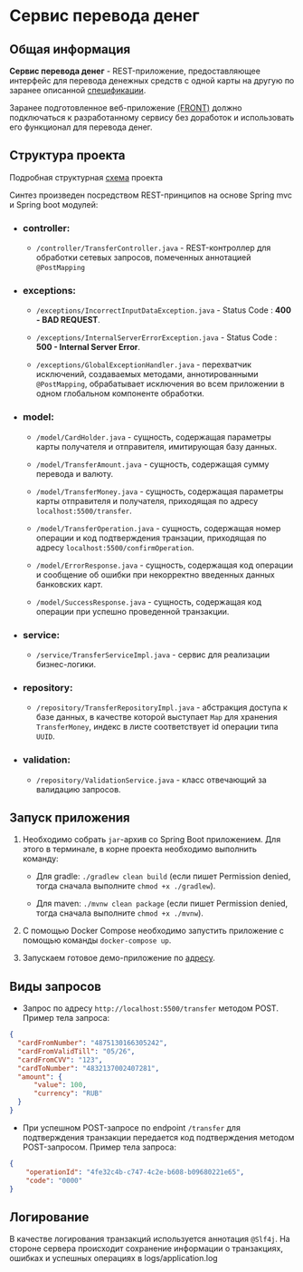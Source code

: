 # Сервис перевода денег
## Общая информация
**Сервис перевода денег** - REST-приложение, предоставляющее интерфейс для перевода денежных средств с одной карты на другую по заранее описанной [спецификации](https://github.com/netology-code/jd-homeworks/blob/master/diploma/MoneyTransferServiceSpecification.yaml).

Заранее подготовленное веб-приложение [(FRONT)](https://github.com/serp-ya/card-transfer) должно подключаться к разработанному сервису без доработок и использовать его функционал для перевода денег.

## Структура проекта

Подробная структурная [схема](/picture/Group.svg) проекта

Синтез произведен посредством REST-принципов на основе Spring mvc и Spring boot модулей:

- ### controller: 
 
  - `/controller/TransferController.java` - REST-контроллер для обработки сетевых запросов, помеченных аннотацией `@PostMapping` 
                   
- ### exceptions:
  
  - `/exceptions/IncorrectInputDataException.java` - Status Code : **400 - BAD REQUEST**.

  - `/exceptions/InternalServerErrorException.java` - Status Code : **500 - Internal Server Error**.
  
  - `/exceptions/GlobalExceptionHandler.java` - перехватчик исключений, создаваемых методами, аннотированными `@PostMapping`, обрабатывает исключения во всем приложении в одном глобальном компоненте обработки.

- ### model:
  - `/model/CardHolder.java` - сущность, содержащая параметры карты получателя и отправителя, имитирующая базу данных.
  
  - `/model/TransferAmount.java` - сущность, содержащая сумму перевода и валюту.
  
  - `/model/TransferMoney.java` - сущность, содержащая параметры карты отправителя и получателя, приходящая по адресу `localhost:5500/transfer`.
  
  - `/model/TransferOperation.java` - сущность, содержащая номер операции и код подтверждения транзации, приходящая по адресу `localhost:5500/confirmOperation`.
  
  - `/model/ErrorResponse.java` - сущность, содержащая код операции и сообщение об ошибки при некорректно введенных данных банковских карт.
  
  - `/model/SuccessResponse.java` - сущность, содержащая код операции при успешно проведенной транзакции.

- ### service:
   - `/service/TransferServiceImpl.java` - сервис для реализации бизнес-логики.


- ### repository:
  - `/repository/TransferRepositoryImpl.java` - абстракция доступа к базе данных, в качестве которой выступает `Map` для хранения `TransferMoney`, индекс в листе соответствует id операции типа `UUID`.

- ### validation:
  - `/repository/ValidationService.java` - класс отвечающий за валидацию запросов.

## Запуск приложения

1. Необходимо собрать `jar`-архив со Spring Boot приложением. Для этого в терминале, в корне проекта необходимо выполнить команду:

    - Для gradle: `./gradlew clean build` (если пишет Permission denied, тогда сначала выполните `chmod +x ./gradlew`).
  
    - Для maven: `./mvnw clean package` (если пишет Permission denied, тогда сначала выполните `chmod +x ./mvnw`).

2. С помощью Docker Compose необходимо запустить приложение с помощью команды `docker-compose up`.

3. Запускаем готовое демо-приложение по [адресу](https://serp-ya.github.io/card-transfer/).

## Виды запросов
- Запрос по адресу `http://localhost:5500/transfer` методом POST. Пример тела запроса:
```json
{
  "cardFromNumber": "4875130166305242",
  "cardFromValidTill": "05/26",
  "cardFromCVV": "123",
  "cardToNumber": "4832137002407281",
  "amount": {
      "value": 100,
      "currency": "RUB"
  }
}
```

- При успешном POST-запросе по endpoint `/transfer` для подтверждения транзакции передается код подтверждения методом POST-запросом. Пример тела запроса:
  

```json
{
    "operationId": "4fe32c4b-c747-4c2e-b608-b09680221e65",
    "code": "0000" 
}
```

## Логирование
В качестве логирования транзакций используется аннотация `@Slf4j`. На стороне сервера происходит сохранение информации о транзакциях, ошибках и успешных операциях в logs/application.log